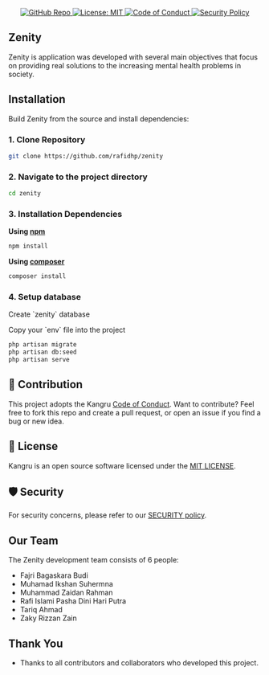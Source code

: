<!-- <p align="center"><a href="https://github.com/rafidhp/zenity" target="_blank"><img src="https://ik.imagekit.io/rafidhp/kangru-logo.png?updatedAt=1753561462640" width="400" alt="zenity logo"></a></p> -->

<p align="center">
    <a href="https://github.com/rafidhp/zenity">
        <img src="https://img.shields.io/badge/GitHub-zenity-blue?logo=github&style=flat-square" alt="GitHub Repo">
    </a>
    <a href="https://opensource.org/licenses/MIT">
        <img src="https://img.shields.io/badge/License-MIT-yellow.svg" alt="License: MIT">
    </a>
    <a href="https://www.contributor-covenant.org/version/2/0/code_of_conduct/">
    <img src="https://img.shields.io/badge/Code%20of%20Conduct-Contributor%20Covenant-ff69b4.svg" alt="Code of Conduct">
  </a>
  <a href="./SECURITY.md">
    <img src="https://img.shields.io/badge/🔒%20Security-Policy-blue?style=flat-square" alt="Security Policy">
  </a>
</p>

## Zenity

Zenity is application was developed with several main objectives that focus on providing real solutions to the increasing mental health problems in society.

## Installation

Build Zenity from the source and install dependencies:

### 1. Clone Repository

```bash
git clone https://github.com/rafidhp/zenity
```

### 2. Navigate to the project directory

```bash
cd zenity
```

### 3. Installation Dependencies

<b>Using <a href="https://www.npmjs.com">npm</a></b>

```bash
npm install
```

<b>Using <a href="https://www.php.net">composer</a></b>

```bash
composer install
```

### 4. Setup database

<p>Create `zenity` database</p>

<p>Copy your `env` file into the project</p>

```bash
php artisan migrate
php artisan db:seed
php artisan serve
```

## 🤝 Contribution

This project adopts the Kangru <a href="CODE_OF_CONDUCT.md">Code of Conduct</a>.
Want to contribute? Feel free to fork this repo and create a pull request, or open an issue if you find a bug or new idea.

## 📃 License

Kangru is an open source software licensed under the [MIT LICENSE](LICENSE).

## 🛡️ Security

For security concerns, please refer to our [SECURITY policy](SECURITY.md).

## Our Team

The Zenity development team consists of 6 people:

- Fajri Bagaskara Budi
- Muhamad Ikshan Suhermna
- Muhammad Zaidan Rahman
- Rafi Islami Pasha Dini Hari Putra
- Tariq Ahmad
- Zaky Rizzan Zain

## Thank You

- Thanks to all contributors and collaborators who developed this project.

